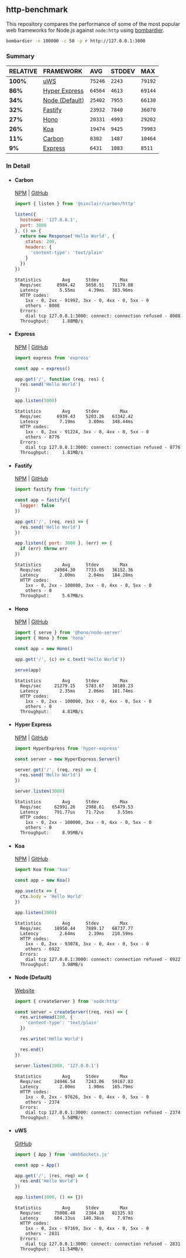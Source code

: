 ## http-benchmark

This repository compares the performance of some of the most popular web frameworks for Node.js against `node:http` using [bombardier](https://github.com/codesenberg/bombardier).

```bash
bombardier -n 100000 -c 50 -p r http://127.0.0.1:3000
```

### Summary

| RELATIVE | FRAMEWORK | AVG | STDDEV | MAX |
| :--- | :--- | :--- | :--- | :--- |
| **100%** | [uWS](#uws) | `75246` | `2243` | `79192` |
| **86%** | [Hyper Express](#hyper-express) | `64564` | `4613` | `69144` |
| **34%** | [Node (Default)](#node-default) | `25402` | `7955` | `66130` |
| **32%** | [Fastify](#fastify) | `23932` | `7840` | `36070` |
| **27%** | [Hono](#hono) | `20331` | `4993` | `29202` |
| **26%** | [Koa](#koa) | `19474` | `9425` | `79983` |
| **11%** | [Carbon](#carbon) | `8302` | `1487` | `10464` |
| **9%** | [Express](#express) | `6431` | `1083` | `8511` |


### In Detail

- #### Carbon
  [NPM](https://npmjs.com/@sinclair/carbon) | [GitHub](https://github.com/sinclairzx81/carbon)
  ```js
  import { listen } from '@sinclair/carbon/http'

  listen({
    hostname: '127.0.0.1',
    port: 3000
  }, () => {
    return new Response('Hello World', {
      status: 200,
      headers: {
        'content-type': 'text/plain'
      }
    })
  })
  ```

  ```
  Statistics        Avg      Stdev        Max
    Reqs/sec      8984.42    5658.51   71179.88
    Latency        5.55ms     4.39ms   383.96ms
    HTTP codes:
      1xx - 0, 2xx - 91992, 3xx - 0, 4xx - 0, 5xx - 0
      others - 8008
    Errors:
      dial tcp 127.0.0.1:3000: connect: connection refused - 8008
    Throughput:     1.88MB/s
  ```

- #### Express
  [NPM](https://npmjs.com/express) | [GitHub](https://github.com/expressjs/express)
  ```js
  import express from 'express'

  const app = express()

  app.get('/', function (req, res) {
    res.send('Hello World')
  })

  app.listen(3000)
  ```

  ```
  Statistics        Avg      Stdev        Max
    Reqs/sec      6939.43    5203.26   63342.42
    Latency        7.19ms     3.80ms   348.44ms
    HTTP codes:
      1xx - 0, 2xx - 91224, 3xx - 0, 4xx - 0, 5xx - 0
      others - 8776
    Errors:
      dial tcp 127.0.0.1:3000: connect: connection refused - 8776
    Throughput:     1.81MB/s
  ```

- #### Fastify
  [NPM](https://npmjs.com/fastify) | [GitHub](https://github.com/fastify/fastify)
  ```js
  import fastify from 'fastify'

  const app = fastify({
    logger: false
  })

  app.get('/', (req, res) => {
    res.send('Hello World')
  })

  app.listen({ port: 3000 }, (err) => {
    if (err) throw err
  })
  ```

  ```
  Statistics        Avg      Stdev        Max
    Reqs/sec     24984.30    7733.05   36152.36
    Latency        2.00ms     2.04ms   184.28ms
    HTTP codes:
      1xx - 0, 2xx - 100000, 3xx - 0, 4xx - 0, 5xx - 0
      others - 0
    Throughput:     5.67MB/s
  ```

- #### Hono
  [NPM](https://npmjs.com/hono) | [GitHub](https://github.com/honojs/hono)
  ```js
  import { serve } from '@hono/node-server'
  import { Hono } from 'hono'

  const app = new Hono()

  app.get('/', (c) => c.text('Hello World'))

  serve(app)
  ```

  ```
  Statistics        Avg      Stdev        Max
    Reqs/sec     21279.15    5783.67   30189.23
    Latency        2.35ms     2.06ms   181.74ms
    HTTP codes:
      1xx - 0, 2xx - 100000, 3xx - 0, 4xx - 0, 5xx - 0
      others - 0
    Throughput:     4.81MB/s
  ```

- #### Hyper Express
  [NPM](https://npmjs.com/hyper-express) | [GitHub](https://github.com/kartikk221/hyper-express)
  ```js
  import HyperExpress from 'hyper-express'

  const server = new HyperExpress.Server()

  server.get('/', (req, res) => {
    res.send('Hello World')
  })

  server.listen(3000)
  ```

  ```
  Statistics        Avg      Stdev        Max
    Reqs/sec     62991.26    2988.61   65479.53
    Latency      791.77us    71.72us     3.55ms
    HTTP codes:
      1xx - 0, 2xx - 100000, 3xx - 0, 4xx - 0, 5xx - 0
      others - 0
    Throughput:     8.95MB/s
  ```

- #### Koa
  [NPM](https://npmjs.com/koa) | [GitHub](https://github.com/koajs/koa)
  ```js
  import Koa from 'koa'

  const app = new Koa()

  app.use(ctx => {
    ctx.body = 'Hello World'
  })

  app.listen(3000)
  ```

  ```
  Statistics        Avg      Stdev        Max
    Reqs/sec     18950.44    7889.17   68737.77
    Latency        2.64ms     2.39ms   210.59ms
    HTTP codes:
      1xx - 0, 2xx - 93078, 3xx - 0, 4xx - 0, 5xx - 0
      others - 6922
    Errors:
      dial tcp 127.0.0.1:3000: connect: connection refused - 6922
    Throughput:     3.98MB/s
  ```

- #### Node (Default)
  [Website](https://nodejs.org/api/http.html)
  ```js
  import { createServer } from 'node:http'

  const server = createServer((req, res) => {
    res.writeHead(200, {
      'content-type': 'text/plain'
    })

    res.write('Hello World')

    res.end()
  })

  server.listen(3000, '127.0.0.1')
  ```

  ```
  Statistics        Avg      Stdev        Max
    Reqs/sec     24946.54    7243.06   59167.83
    Latency        2.00ms     1.90ms   165.79ms
    HTTP codes:
      1xx - 0, 2xx - 97626, 3xx - 0, 4xx - 0, 5xx - 0
      others - 2374
    Errors:
      dial tcp 127.0.0.1:3000: connect: connection refused - 2374
    Throughput:     5.58MB/s
  ```

- #### uWS
  [GitHub](https://github.com/uNetworking/uWebSockets.js)
  ```js
  import { App } from 'uWebSockets.js'

  const app = App()

  app.get('/', (res, req) => {
    res.end('Hello World')
  })

  app.listen(3000, () => {})
  ```

  ```
  Statistics        Avg      Stdev        Max
    Reqs/sec     75008.40    2384.10   81325.93
    Latency      664.33us   140.38us     7.97ms
    HTTP codes:
      1xx - 0, 2xx - 97169, 3xx - 0, 4xx - 0, 5xx - 0
      others - 2831
    Errors:
      dial tcp 127.0.0.1:3000: connect: connection refused - 2831
    Throughput:    11.54MB/s
  ```


